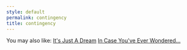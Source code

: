 ```yaml
---
style: default
permalink: contingency
title: contingency
---
```

You may also like:
[It's Just A Dream](http://scp-wiki.net/it-s-just-a-dream)
[In Case You've Ever Wondered...](http://scp-wiki.net/theysayshelooksjustlikeo5-8)